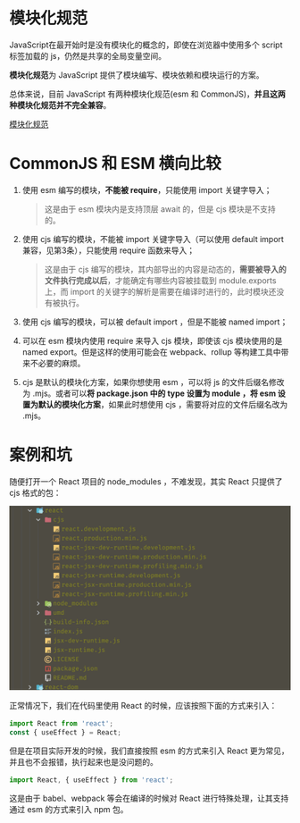 # 模块化规范

JavaScript在最开始时是没有模块化的概念的，即使在浏览器中使用多个 script 标签加载的 js，仍然是共享的全局变量空间。

**模块化规范**为 JavaScript 提供了模块编写、模块依赖和模块运行的方案。

总体来说，目前 JavaScript 有两种模块化规范(esm 和 CommonJS)，**并且这两种模块化规范并不完全兼容**。

[模块化规范](%E6%A8%A1%E5%9D%97%E5%8C%96%E8%A7%84%E8%8C%83%20819d6c57d4154f94bdf0781db857fdb7/%E6%A8%A1%E5%9D%97%E5%8C%96%E8%A7%84%E8%8C%83%200976128fbb0648a791aca022b8a2f01b.csv)

# CommonJS 和 ESM 横向比较

1. 使用 esm 编写的模块，**不能被 require**，只能使用 import 关键字导入；
    
    > 这是由于 esm 模块内是支持顶层 await 的，但是 cjs 模块是不支持的。
    > 
2. 使用 cjs 编写的模块，不能被 import 关键字导入（可以使用 default import 兼容，见第3条），只能使用 require 函数来导入；
    
    > 这是由于 cjs 编写的模块，其内部导出的内容是动态的，**需要被导入的文件执行完成以后**，才能确定有哪些内容被挂载到 module.exports 上，而 import 的关键字的解析是需要在编译时进行的，此时模块还没有被执行。
    > 
3. 使用 cjs 编写的模块，可以被 default import ，但是不能被 named import；
4. 可以在 esm 模块内使用 require 来导入 cjs 模块，即使该 cjs 模块使用的是 named export。但是这样的使用可能会在 webpack、rollup 等构建工具中带来不必要的麻烦。
5. cjs 是默认的模块化方案，如果你想使用 esm ，可以将 js 的文件后缀名修改为 .mjs。或者可以**将 package.json 中的 type 设置为 module ，将 esm 设置为默认的模块化方案**，如果此时想使用 cjs ，需要将对应的文件后缀名改为 .mjs。

# 案例和坑

随便打开一个 React 项目的 node_modules ，不难发现，其实 React 只提供了 cjs 格式的包：

![Untitled](%E6%A8%A1%E5%9D%97%E5%8C%96%E8%A7%84%E8%8C%83%20819d6c57d4154f94bdf0781db857fdb7/Untitled.png)

正常情况下，我们在代码里使用 React 的时候，应该按照下面的方式来引入：

```jsx
import React from 'react';
const { useEffect } = React;
```

但是在项目实际开发的时候，我们直接按照 esm 的方式来引入 React 更为常见，并且也不会报错，执行起来也是没问题的。

```jsx
import React, { useEffect } from 'react';
```

这是由于 babel、webpack 等会在编译的时候对 React 进行特殊处理，让其支持通过 esm 的方式来引入 npm 包。